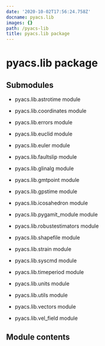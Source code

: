 ```yaml
---
date: '2020-10-02T17:56:24.758Z'
docname: pyacs.lib
images: {}
path: /pyacs-lib
title: pyacs.lib package
---
```


# pyacs.lib package

## Submodules


* pyacs.lib.astrotime module


* pyacs.lib.coordinates module


* pyacs.lib.errors module


* pyacs.lib.euclid module


* pyacs.lib.euler module


* pyacs.lib.faultslip module


* pyacs.lib.glinalg module


* pyacs.lib.gmtpoint module


* pyacs.lib.gpstime module


* pyacs.lib.icosahedron module


* pyacs.lib.pygamit_module module


* pyacs.lib.robustestimators module


* pyacs.lib.shapefile module


* pyacs.lib.strain module


* pyacs.lib.syscmd module


* pyacs.lib.timeperiod module


* pyacs.lib.units module


* pyacs.lib.utils module


* pyacs.lib.vectors module


* pyacs.lib.vel_field module


## Module contents
